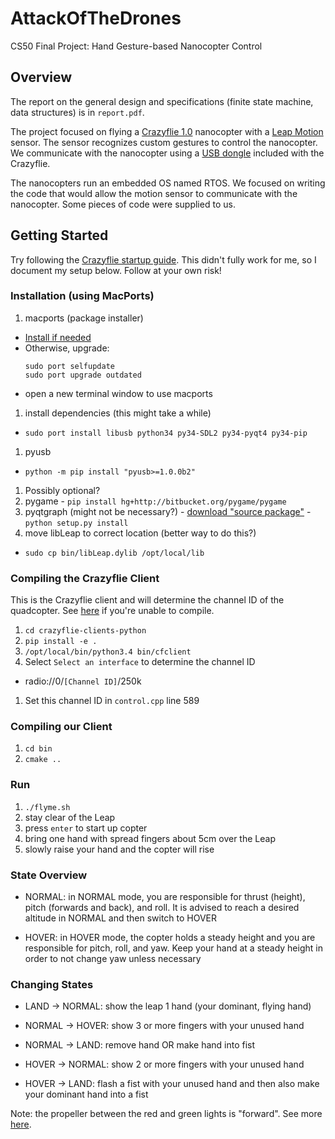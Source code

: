 # AttackOfTheDrones
CS50 Final Project: Hand Gesture-based Nanocopter Control

## Overview

The report on the general design and specifications (finite state machine, data structures) is in `report.pdf`.

The project focused on flying a [Crazyflie 1.0](https://www.bitcraze.io/crazyflie/) nanocopter with a [Leap Motion](https://www.leapmotion.com/) sensor. The sensor recognizes custom gestures to control the nanocopter. We communicate with the nanocopter using a [USB dongle](https://www.bitcraze.io/2012/02/the-crazyradio-dongle/) included with the Crazyflie.

The nanocopters run an embedded OS named RTOS. We focused on writing the code that would allow the motion sensor to communicate with the nanocopter. Some pieces of code were supplied to us.

## Getting Started
Try following the [Crazyflie startup guide](https://github.com/bitcraze/crazyflie-clients-python/blob/master/README.md). This didn't fully work for me, so I document my setup below. Follow at your own risk!

### Installation (using MacPorts)
1. macports (package installer)
  - [Install if needed](http://www.macports.org/install.php)
  - Otherwise, upgrade:
    ```
    sudo port selfupdate
    sudo port upgrade outdated
    ```
  - open a new terminal window to use macports
1. install dependencies (this might take a while)
  - `sudo port install libusb python34 py34-SDL2 py34-pyqt4 py34-pip`
1. pyusb
  - `python -m pip install "pyusb>=1.0.0b2"`
1. Possibly optional?
  1. pygame
    - `pip install hg+http://bitbucket.org/pygame/pygame`
  1. pyqtgraph (might not be necessary?)
    - [download "source package"](http://www.pyqtgraph.org/)
    - `python setup.py install`
1. move libLeap to correct location (better way to do this?)
  - `sudo cp bin/libLeap.dylib /opt/local/lib `

### Compiling the Crazyflie Client
This is the Crazyflie client and will determine the channel ID of the quadcopter. See [here](https://github.com/bitcraze/crazyflie-clients-python) if you're unable to compile.
1. `cd crazyflie-clients-python`
1. `pip install -e .`
1. `/opt/local/bin/python3.4 bin/cfclient`
1. Select `Select an interface` to determine the channel ID
  - radio://0/`[Channel ID]`/250k
1. Set this channel ID in `control.cpp` line 589

### Compiling our Client
1. `cd bin`
1. `cmake ..`

### Run
1. `./flyme.sh`
1. stay clear of the Leap
1. press `enter` to start up copter
1. bring one hand with spread fingers about 5cm over the Leap
1. slowly raise your hand and the copter will rise

### State Overview

- NORMAL: in NORMAL mode, you are responsible for thrust (height), pitch (forwards and back), and roll. It is advised to reach a desired altitude in NORMAL and then switch to HOVER

- HOVER: in HOVER mode, the copter holds a steady height and you are responsible for pitch, roll, and yaw. Keep your hand at a steady height in order to not change yaw unless necessary

### Changing States

- LAND -> NORMAL: show the leap 1 hand (your dominant, flying hand)

- NORMAL -> HOVER: show 3 or more fingers with your unused hand
- NORMAL -> LAND: remove hand OR make hand into fist

- HOVER -> NORMAL: show 2 or more fingers with your unused hand
- HOVER -> LAND: flash a fist with your unused hand and then also make your dominant hand into a fist

Note: the propeller between the red and green lights is "forward". See more [here](https://wiki.bitcraze.io/projects:crazyflie:userguide:index).
